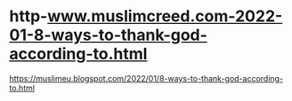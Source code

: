 # http-www.muslimcreed.com-2022-01-8-ways-to-thank-god-according-to.html
https://muslimeu.blogspot.com/2022/01/8-ways-to-thank-god-according-to.html
